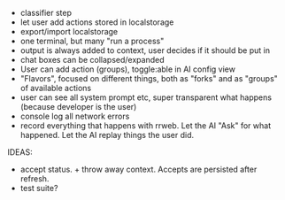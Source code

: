 - classifier step
- let user add actions stored in localstorage
- export/import localstorage
- one terminal, but many "run a process"
- output is always added to context, user decides if it should be put in 
- chat boxes can be collapsed/expanded
- User can add action (groups), toggle:able in AI config view
- "Flavors", focused on different things, both as "forks" and as "groups" of available actions
- user can see all system prompt etc, super transparent what happens (because developer is the user)
- console log all network errors
- record everything that happens with rrweb. Let the AI "Ask" for what happened. Let the AI replay things the user did.

IDEAS:
- accept status. + throw away context. Accepts are persisted after refresh.
- test suite?
